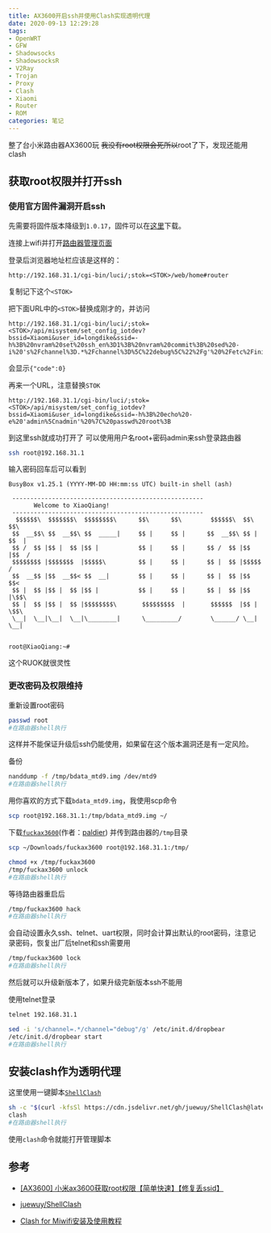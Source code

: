 ```yaml
---
title: AX3600开启ssh并使用Clash实现透明代理
date: 2020-09-13 12:29:28
tags:
- OpenWRT
- GFW
- Shadowsocks
- ShadowsocksR
- V2Ray
- Trojan
- Proxy
- Clash
- Xiaomi
- Router
- ROM
categories: 笔记
---
```


整了台小米路由器AX3600玩 ~~我没有root权限会死所以~~root了下，发现还能用clash
<!-- more -->

## 获取root权限并打开ssh

### 使用官方固件漏洞开启ssh

先需要将固件版本降级到`1.0.17`，固件可以在[这里](https://drive.google.com/drive/folders/1tIjKMNSSrkYm8vBGmk-gPTjTrYuREGLt)下载。

连接上wifi并打开[路由器管理页面](http://192.168.31.1/)

登录后浏览器地址栏应该是这样的：

```url
http://192.168.31.1/cgi-bin/luci/;stok=<STOK>/web/home#router
```

复制记下这个`<STOK>`

把下面URL中的`<STOK>`替换成刚才的，并访问

```url
http://192.168.31.1/cgi-bin/luci/;stok=<STOK>/api/misystem/set_config_iotdev?bssid=Xiaomi&user_id=longdike&ssid=-h%3B%20nvram%20set%20ssh_en%3D1%3B%20nvram%20commit%3B%20sed%20-i%20's%2Fchannel%3D.*%2Fchannel%3D%5C%22debug%5C%22%2Fg'%20%2Fetc%2Finit.d%2Fdropbear%3B%20%2Fetc%2Finit.d%2Fdropbear%20start%3B
```

会显示`{"code":0}`

再来一个URL，注意替换`STOK`

```url
http://192.168.31.1/cgi-bin/luci/;stok=<STOK>/api/misystem/set_config_iotdev?bssid=Xiaomi&user_id=longdike&ssid=-h%3B%20echo%20-e%20'admin%5Cnadmin'%20%7C%20passwd%20root%3B
```

到这里ssh就成功打开了
可以使用用户名root+密码admin来ssh登录路由器

```bash
ssh root@192.168.31.1
```

输入密码回车后可以看到

```text
BusyBox v1.25.1 (YYYY-MM-DD HH:mm:ss UTC) built-in shell (ash)

 -----------------------------------------------------
       Welcome to XiaoQiang!
 -----------------------------------------------------
  $$$$$$\  $$$$$$$\  $$$$$$$$\      $$\      $$\        $$$$$$\  $$\   $$\
 $$  __$$\ $$  __$$\ $$  _____|     $$ |     $$ |      $$  __$$\ $$ | $$  |
 $$ /  $$ |$$ |  $$ |$$ |           $$ |     $$ |      $$ /  $$ |$$ |$$  /
 $$$$$$$$ |$$$$$$$  |$$$$$\         $$ |     $$ |      $$ |  $$ |$$$$$  /
 $$  __$$ |$$  __$$< $$  __|        $$ |     $$ |      $$ |  $$ |$$  $$<
 $$ |  $$ |$$ |  $$ |$$ |           $$ |     $$ |      $$ |  $$ |$$ |\$$\
 $$ |  $$ |$$ |  $$ |$$$$$$$$\       $$$$$$$$$  |       $$$$$$  |$$ | \$$\
 \__|  \__|\__|  \__|\________|      \_________/        \______/ \__|  \__|


root@XiaoQiang:~#
```

这个RUOK就很灵性

### 更改密码及权限维持

重新设置root密码

```bash
passwd root
#在路由器shell执行
```

这样并不能保证升级后ssh仍能使用，如果留在这个版本漏洞还是有一定风险。

备份

```bash
nanddump -f /tmp/bdata_mtd9.img /dev/mtd9
#在路由器shell执行
```

用你喜欢的方式下载`bdata_mtd9.img`，我使用scp命令

```bash
scp root@192.168.31.1:/tmp/bdata_mtd9.img ~/
```

下载[`fuckax3600`](fuckax3600)(作者：[paldier](https://www.right.com.cn/forum/space-uid-194813.html)) 并传到路由器的`/tmp`目录

```bash
scp ~/Downloads/fuckax3600 root@192.168.31.1:/tmp/
```

```bash
chmod +x /tmp/fuckax3600
/tmp/fuckax3600 unlock
#在路由器shell执行
```

等待路由器重启后

```bash
/tmp/fuckax3600 hack
#在路由器shell执行
```

会自动设置永久ssh、telnet、uart权限，同时会计算出默认的root密码，注意记录密码，恢复出厂后telnet和ssh需要用

```bash
/tmp/fuckax3600 lock
#在路由器shell执行
```

然后就可以升级新版本了，如果升级完新版本ssh不能用

使用telnet登录

```bash
telnet 192.168.31.1
```

```bash
sed -i 's/channel=.*/channel="debug"/g' /etc/init.d/dropbear
/etc/init.d/dropbear start
#在路由器shell执行
```

## 安装clash作为透明代理

这里使用一键脚本[`ShellClash`](https://github.com/juewuy/ShellClash)

```bash
sh -c "$(curl -kfsSl https://cdn.jsdelivr.net/gh/juewuy/ShellClash@latest/install.sh)" && source /etc/profile &> /dev/null
clash
#在路由器shell执行
```

使用`clash`命令就能打开管理脚本

## 参考

- [[AX3600] 小米ax3600获取root权限【简单快速】【修复丢ssid】](https://www.right.com.cn/forum/forum.php?mod=viewthread&tid=4046020)

- [juewuy/ShellClash](https://github.com/juewuy/ShellClash)

- [Clash for Miwifi安装及使用教程](https://juewuy.github.io/post/clash-for-miwifi-an-zhuang-ji-shi-yong-jiao-cheng/)
